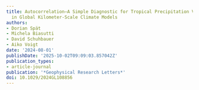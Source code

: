 ```yaml
---
title: Autocorrelation—A Simple Diagnostic for Tropical Precipitation Variability
  in Global Kilometer‐Scale Climate Models
authors:
- Dorian Spät
- Michela Biasutti
- David Schuhbauer
- Aiko Voigt
date: '2024-08-01'
publishDate: '2025-10-02T09:09:03.857042Z'
publication_types:
- article-journal
publication: '*Geophysical Research Letters*'
doi: 10.1029/2024GL108856
---
```

